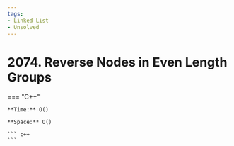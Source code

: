 ```yaml
---
tags:
- Linked List
- Unsolved
---
```



# 2074. Reverse Nodes in Even Length Groups

=== "C++"

    **Time:** O()

    **Space:** O()

    ``` c++
    ```